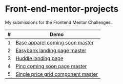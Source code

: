 # Front-end-mentor-projects

My submissions for the Frontend Mentor Challenges.

<table>
<thead>
  <th> # </th>
  <th> Demo </th>
 </thead>
 
 <tbody>
    <tr>
      <td>1</td>
      <td>
      <a href="https://ayahabeeb98.github.io/Front-end-mentor-projects/base-apparel-coming-soon-master" target="_blank">
         Base apparel coming soon master
      </a>
      </td>
    </tr>
    <tr>
      <td>2</td>
      <td>
        <a href="https://ayahabeeb98.github.io/Front-end-mentor-projects/easybank-landing-page-master" target="_blank"> 
          Easybank landing page master
        </a>
      </td>
    </tr>
    <tr>
      <td>3</td>
      <td>
        <a href="https://ayahabeeb98.github.io/Front-end-mentor-projects/huddle-landing-page" target="_blank"> 
          Huddle landing page
        </a>
      </td>
    </tr>
    <tr>
      <td>4</td>
      <td>
        <a href="https://ayahabeeb98.github.io/Front-end-mentor-projects/ping-coming-soon-page-master" target="_blank"> 
          Ping coming soon page master
        </a>
      </td>
    </tr>
    <tr>
      <td>5</td>
      <td>
        <a href="https://ayahabeeb98.github.io/Front-end-mentor-projects/single-price-grid-component-master" target="_blank"> 
            Single price grid component master
        </a>
      </td>
    </tr>
 </tbody>
</table>
